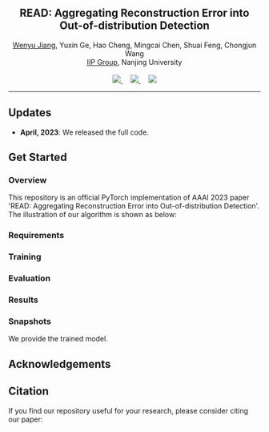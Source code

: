 <h2 align="center">
  READ: Aggregating Reconstruction Error into Out-of-distribution Detection
</h2>

<div align="center">

  <div>
    <a href="https://lygjwy.github.io/" target="_blank">Wenyu Jiang</a>,
    Yuxin Ge,
    Hao Cheng,
    Mingcai Chen,
    Shuai Feng,
    Chongjun Wang
  </div>
  <div>
    <a href="https://iip.nju.edu.cn" target="_blank">IIP Group</a>, Nanjing University
  </div>
  <br>
  <a href="https://arxiv.org/abs/2206.07459" target='_blank'>
    <img src="https://img.shields.io/badge/Paper-AAAI%202023-red?style=flat-square">
  </a> &nbsp;&nbsp;&nbsp;
  <a href="assets/read_aaai23_slide.pdf">
    <img src="https://img.shields.io/badge/Slide-AAAI%202023-blue?style=flat-square">
  </a> &nbsp;&nbsp;&nbsp;
  <a href=''>
    <img src="https://img.shields.io/badge/License-MIT-green?style=flat-square">
  </a>
</div>

---

## Updates
- **April, 2023**: We released the full code.

## Get Started
### Overview
This repository is an official PyTorch implementation of AAAI 2023 paper 'READ: Aggregating Reconstruction Error into Out-of-distribution Detection'. The illustration of our algorithm is shown as below:

### Requirements

### Training

### Evaluation

### Results

### Snapshots
We provide the trained model.

## Acknowledgements

## Citation
If you find our repository useful for your research, please consider citing our paper:
